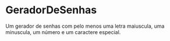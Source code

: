 # GeradorDeSenhas
Um gerador de senhas com pelo menos uma letra maiuscula, uma minuscula, um número e um caractere especial.

